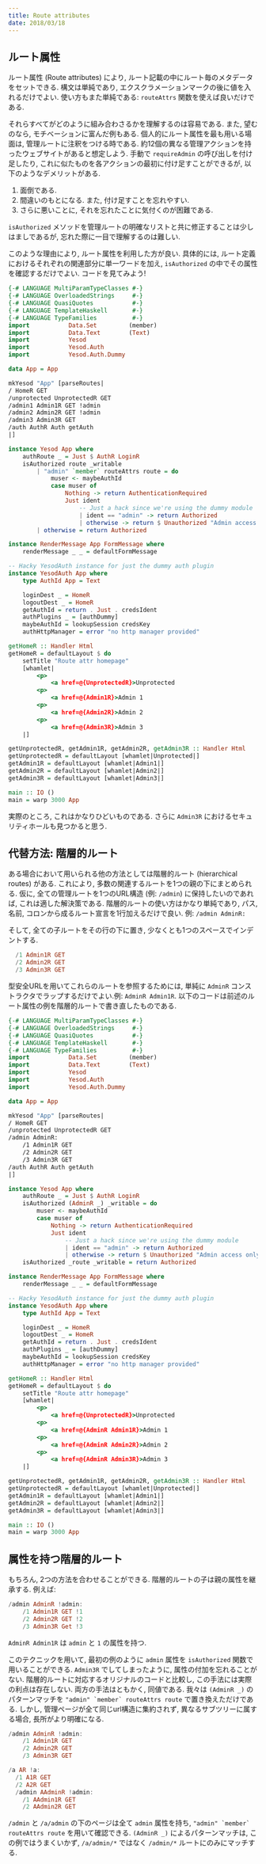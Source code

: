 ```yaml
---
title: Route attributes
date: 2018/03/18
---
```


## ルート属性

ルート属性 (Route attributes) により, ルート記載の中にルート毎のメタデータをセットできる. 構文は単純であり, エクスクラメーションマークの後に値を入れるだけでよい. 使い方もまた単純である: `routeAttrs` 関数を使えば良いだけである.

それらすべてがどのように組み合わさるかを理解するのは容易である. また, 望むのなら, モチベーションに富んだ例もある. 個人的にルート属性を最も用いる場面は, 管理ルートに注釈をつける時である. 約12個の異なる管理アクションを持ったウェブサイトがあると想定しよう. 手動で `requireAdmin` の呼び出しを付け足したり, これに似たものを各アクションの最初に付け足すことができるが, 以下のようなデメリットがある.

1. 面倒である.
1. 間違いのもとになる. また, 付け足すことを忘れやすい.
1. さらに悪いことに, それを忘れたことに気付くのが困難である.

`isAuthorized` メソッドを管理ルートの明確なリストと共に修正することは少しはましであるが, 忘れた際に一目で理解するのは難しい.

このような理由により, ルート属性を利用した方が良い. 具体的には, ルート定義におけるそれぞれの関連部分に単一ワードを加え, `isAuthorized` の中でその属性を確認するだけでよい. コードを見てみよう!

```haskell
{-# LANGUAGE MultiParamTypeClasses #-}
{-# LANGUAGE OverloadedStrings     #-}
{-# LANGUAGE QuasiQuotes           #-}
{-# LANGUAGE TemplateHaskell       #-}
{-# LANGUAGE TypeFamilies          #-}
import           Data.Set         (member)
import           Data.Text        (Text)
import           Yesod
import           Yesod.Auth
import           Yesod.Auth.Dummy

data App = App

mkYesod "App" [parseRoutes|
/ HomeR GET
/unprotected UnprotectedR GET
/admin1 Admin1R GET !admin
/admin2 Admin2R GET !admin
/admin3 Admin3R GET
/auth AuthR Auth getAuth
|]

instance Yesod App where
    authRoute _ = Just $ AuthR LoginR
    isAuthorized route _writable
        | "admin" `member` routeAttrs route = do
            muser <- maybeAuthId
            case muser of
                Nothing -> return AuthenticationRequired
                Just ident
                    -- Just a hack since we're using the dummy module
                    | ident == "admin" -> return Authorized
                    | otherwise -> return $ Unauthorized "Admin access only"
        | otherwise = return Authorized

instance RenderMessage App FormMessage where
    renderMessage _ _ = defaultFormMessage

-- Hacky YesodAuth instance for just the dummy auth plugin
instance YesodAuth App where
    type AuthId App = Text

    loginDest _ = HomeR
    logoutDest _ = HomeR
    getAuthId = return . Just . credsIdent
    authPlugins _ = [authDummy]
    maybeAuthId = lookupSession credsKey
    authHttpManager = error "no http manager provided"

getHomeR :: Handler Html
getHomeR = defaultLayout $ do
    setTitle "Route attr homepage"
    [whamlet|
        <p>
            <a href=@{UnprotectedR}>Unprotected
        <p>
            <a href=@{Admin1R}>Admin 1
        <p>
            <a href=@{Admin2R}>Admin 2
        <p>
            <a href=@{Admin3R}>Admin 3
    |]

getUnprotectedR, getAdmin1R, getAdmin2R, getAdmin3R :: Handler Html
getUnprotectedR = defaultLayout [whamlet|Unprotected|]
getAdmin1R = defaultLayout [whamlet|Admin1|]
getAdmin2R = defaultLayout [whamlet|Admin2|]
getAdmin3R = defaultLayout [whamlet|Admin3|]

main :: IO ()
main = warp 3000 App
```

実際のところ, これはかなりひどいものである. さらに `Admin3R` におけるセキュリティホールも見つかると思う.

## 代替方法: 階層的ルート

ある場合において用いられる他の方法としては階層的ルート (hierarchical routes) がある. これにより, 多数の関連するルートを1つの親の下にまとめられる. 仮に, 全ての管理ルートを1つのURL構造 (例: `/admin`) に保持したいのであれば, これは適した解決策である. 階層的ルートの使い方はかなり単純であり, パス, 名前, コロンから成るルート宣言を1行加えるだけで良い. 例: `/admin AdminR:`

そして, 全ての子ルートをその行の下に置き, 少なくとも1つのスペースでインデントする.

```haskell
  /1 Admin1R GET
  /2 Admin2R GET
  /3 Admin3R GET
```

型安全URLを用いてこれらのルートを参照するためには, 単純に `AdminR` コンストラクタでラップするだけでよい.例: `AdminR Admin1R`. 以下のコードは前述のルート属性の例を階層的ルートで書き直したものである.

```haskell
{-# LANGUAGE MultiParamTypeClasses #-}
{-# LANGUAGE OverloadedStrings     #-}
{-# LANGUAGE QuasiQuotes           #-}
{-# LANGUAGE TemplateHaskell       #-}
{-# LANGUAGE TypeFamilies          #-}
import           Data.Set         (member)
import           Data.Text        (Text)
import           Yesod
import           Yesod.Auth
import           Yesod.Auth.Dummy

data App = App

mkYesod "App" [parseRoutes|
/ HomeR GET
/unprotected UnprotectedR GET
/admin AdminR:
    /1 Admin1R GET
    /2 Admin2R GET
    /3 Admin3R GET
/auth AuthR Auth getAuth
|]

instance Yesod App where
    authRoute _ = Just $ AuthR LoginR
    isAuthorized (AdminR _) _writable = do
        muser <- maybeAuthId
        case muser of
            Nothing -> return AuthenticationRequired
            Just ident
                -- Just a hack since we're using the dummy module
                | ident == "admin" -> return Authorized
                | otherwise -> return $ Unauthorized "Admin access only"
    isAuthorized _route _writable = return Authorized

instance RenderMessage App FormMessage where
    renderMessage _ _ = defaultFormMessage

-- Hacky YesodAuth instance for just the dummy auth plugin
instance YesodAuth App where
    type AuthId App = Text

    loginDest _ = HomeR
    logoutDest _ = HomeR
    getAuthId = return . Just . credsIdent
    authPlugins _ = [authDummy]
    maybeAuthId = lookupSession credsKey
    authHttpManager = error "no http manager provided"

getHomeR :: Handler Html
getHomeR = defaultLayout $ do
    setTitle "Route attr homepage"
    [whamlet|
        <p>
            <a href=@{UnprotectedR}>Unprotected
        <p>
            <a href=@{AdminR Admin1R}>Admin 1
        <p>
            <a href=@{AdminR Admin2R}>Admin 2
        <p>
            <a href=@{AdminR Admin3R}>Admin 3
    |]

getUnprotectedR, getAdmin1R, getAdmin2R, getAdmin3R :: Handler Html
getUnprotectedR = defaultLayout [whamlet|Unprotected|]
getAdmin1R = defaultLayout [whamlet|Admin1|]
getAdmin2R = defaultLayout [whamlet|Admin2|]
getAdmin3R = defaultLayout [whamlet|Admin3|]

main :: IO ()
main = warp 3000 App
```

## 属性を持つ階層的ルート

もちろん, 2つの方法を合わせることができる. 階層的ルートの子は親の属性を継承する. 例えば:

```haskell
/admin AdminR !admin:
    /1 Admin1R GET !1
    /2 Admin2R GET !2
    /3 Admin3R Get !3
```

`AdminR Admin1R` は `admin` と `1` の属性を持つ.

このテクニックを用いて, 最初の例のように `admin` 属性を `isAuthorized` 関数で用いることができる. `Admin3R` でしてしまったように, 属性の付加を忘れることがない. 階層的ルートに対応するオリジナルのコードと比較し, この手法には実際の利点は存在しない. 両方の手法はともかく, 同値である. 我々は `(AdminR _)` のパターンマッチを ``"admin" `member` routeAttrs route`` で置き換えただけである. しかし, 管理ページが全て同じurl構造に集約されず, 異なるサブツリーに属する場合, 長所がより明確になる.

```haskell
/admin AdminR !admin:
    /1 Admin1R GET
    /2 Admin2R GET
    /3 Admin3R GET

/a AR !a:
  /1 A1R GET
  /2 A2R GET
  /admin AAdminR !admin:
    /1 AAdmin1R GET
    /2 AAdmin2R GET
```

`/admin` と `/a/admin` の下のページは全て `admin` 属性を持ち, ``"admin" `member` routeAttrs route`` を用いて確認できる. `(AdminR _)` によるパターンマッチは, この例ではうまくいかず, `/a/admin/*` ではなく `/admin/*` ルートにのみにマッチする.
